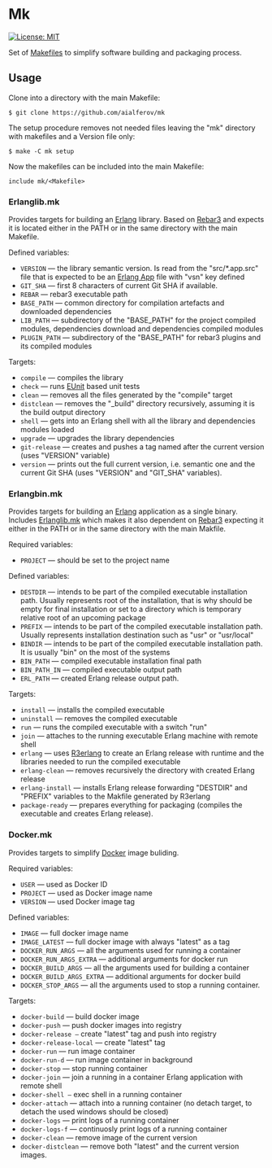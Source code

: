 # Mk

[![License: MIT][MIT badge]][MIT]

Set of [Makefiles] to simplify software building and packaging process.

## Usage

Clone into a directory with the main Makefile:

```
$ git clone https://github.com/aialferov/mk
```

The setup procedure removes not needed files leaving the "mk" directory with
makefiles and a Version file only:

```
$ make -C mk setup
```

Now the makefiles can be included into the main Makefile:

```
include mk/<Makefile>
```

### Erlanglib.mk

Provides targets for building an [Erlang] library. Based on [Rebar3] and expects
it is located either in the PATH or in the same directory with the main
Makefile.

Defined variables:

 * `VERSION` — the library semantic version. Is read from the "src/*.app.src"
    file that is expected to be an [Erlang App] file with "vsn" key defined
 * `GIT_SHA` — first 8 characters of current Git SHA if available.
 * `REBAR` — rebar3 executable path
 * `BASE_PATH` — common directory for compilation artefacts and downloaded
    dependencies
 * `LIB_PATH` — subdirectory of the "BASE_PATH" for the project compiled
    modules, dependencies download and dependencies compiled modules
 * `PLUGIN_PATH` — subdirectory of the "BASE_PATH" for rebar3 plugins and its
    compiled modules

Targets:

 * `compile` — compiles the library
 * `check` — runs [EUnit] based unit tests
 * `clean` — removes all the files generated by the "compile" target
 * `distclean` — removes the "_build" directory recursively, assuming it is the
    build output directory
 * `shell` — gets into an Erlang shell with all the library and dependencies
    modules loaded
 * `upgrade` — upgrades the library dependencies
 * `git-release` — creates and pushes a tag named after the current version
    (uses "VERSION" variable)
 * `version` — prints out the full current version, i.e. semantic one and the
    current Git SHA (uses "VERSION" and "GIT_SHA" variables).

### Erlangbin.mk

Provides targets for building an [Erlang] application as a single binary.
Includes [Erlanglib.mk] which makes it also dependent on [Rebar3] expecting it
either in the PATH or in the same directory with the main Makfile.

Required variables:

 * `PROJECT` — should be set to the project name

Defined variables:

 * `DESTDIR` — intends to be part of the compiled executable installation path.
    Usually represents root of the installation, that is why should be empty for
    final installation or set to a directory which is temporary relative root of
    an upcoming package
 * `PREFIX` — intends to be part of the compiled executable installation path.
    Usually represents installation destination such as "usr" or "usr/local"
 * `BINDIR` — intends to be part of the compiled executable installation path.
    It is usually "bin" on the most of the systems
 * `BIN_PATH` — compiled executable installation final path
 * `BIN_PATH_IN` — compiled executable output path
 * `ERL_PATH` — created Erlang release output path.

Targets:

 * `install` — installs the compiled executable
 * `uninstall` — removes the compiled executable
 * `run` — runs the compiled executable with a switch "run"
 * `join` — attaches to the running executable Erlang machine with remote shell
 * `erlang` — uses [R3erlang] to create an Erlang release with runtime and the
    libraries needed to run the compiled executable
 * `erlang-clean` — removes recursively the directory with created Erlang
    release
 * `erlang-install` — installs Erlang release forwarding "DESTDIR" and "PREFIX"
    variables to the Makfile generated by R3erlang
 * `package-ready` — prepares everything for packaging (compiles the executable
    and creates Erlang release).

### Docker.mk

Provides targets to simplify [Docker] image buliding.

Required variables:

 * `USER` — used as Docker ID
 * `PROJECT` — used as Docker image name
 * `VERSION` — used Docker image tag

Defined variables:

 * `IMAGE` — full docker image name
 * `IMAGE_LATEST` — full docker image with always "latest" as a tag
 * `DOCKER_RUN_ARGS` — all the arguments used for running a container
 * `DOCKER_RUN_ARGS_EXTRA` — additional arguments for docker run
 * `DOCKER_BUILD_ARGS` — all the arguments used for building a container
 * `DOCKER_BUILD_ARGS_EXTRA` — additional arguments for docker build
 * `DOCKER_STOP_ARGS` — all the arguments used to stop a running container.

Targets:

 * `docker-build` — build docker image
 * `docker-push` — push docker images into registry
 * `docker-release —` create "latest" tag and push into registry
 * `docker-release-local` — create "latest" tag
 * `docker-run` — run image container
 * `docker-run-d` — run image container in background
 * `docker-stop` — stop running container
 * `docker-join` — join a running in a container Erlang application with remote
    shell
 * `docker-shell —` exec shell in a running container
 * `docker-attach` — attach into a running container (no detach target,
    to detach the used windows should be closed)
 * `docker-logs` — print logs of a running container
 * `docker-logs-f` — continuosly print logs of a running container
 * `docker-clean` — remove image of the current version
 * `docker-distclean` — remove both "latest" and the current version images.

<!-- Links -->
[MIT]: https://opensource.org/licenses/MIT
[EUnit]: http://erlang.org/doc/apps/eunit/chapter.html
[Docker]: https://docs.docker.com
[Erlang]: http://erlang.org
[Rebar3]: https://www.rebar3.org
[R3erlang]: https://github.com/aialferov/r3erlang
[Makefiles]: https://www.gnu.org/software/make
[Erlang App]: http://erlang.org/doc/man/app.html
[Dockerfile]: Dockerfile
[Erlanglib.mk]: https://github.com/aialferov/mk#erlanglibmk

<!-- Badges -->
[MIT badge]: https://img.shields.io/badge/License-MIT-yellow.svg?style=flat-square
